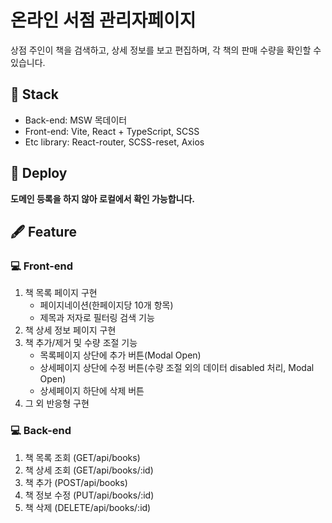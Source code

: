 # 온라인 서점 관리자페이지
상점 주인이 책을 검색하고, 상세 정보를 보고 편집하며, 각 책의 판매 수량을 확인할 수 있습니다.

## 🔨 Stack
- Back-end: MSW 목데이터
- Front-end: Vite, React + TypeScript, SCSS
- Etc library: React-router, SCSS-reset, Axios

## 🚀 Deploy
**도메인 등록을 하지 않아 로컬에서 확인 가능합니다.**

## 🖋️ Feature
### 💻 Front-end
1) 책 목록 페이지 구현
   - 페이지네이션(한페이지당 10개 항목)
   - 제목과 저자로 필터링 검색 기능
2) 책 상세 정보 페이지 구현
3) 책 추가/제거 및 수량 조절 기능
   - 목록페이지 상단에 추가 버튼(Modal Open)
   - 상세페이지 상단에 수정 버튼(수량 조절 외의 데이터 disabled 처리, Modal Open)
   - 상세페이지 하단에 삭제 버튼
4) 그 외 반응형 구현

### 💻 Back-end
1) 책 목록 조회 (GET/api/books)
2) 책 상세 조회 (GET/api/books/:id)
3) 책 추가 (POST/api/books)
4) 책 정보 수정 (PUT/api/books/:id)
5) 책 삭제 (DELETE/api/books/:id)
  
